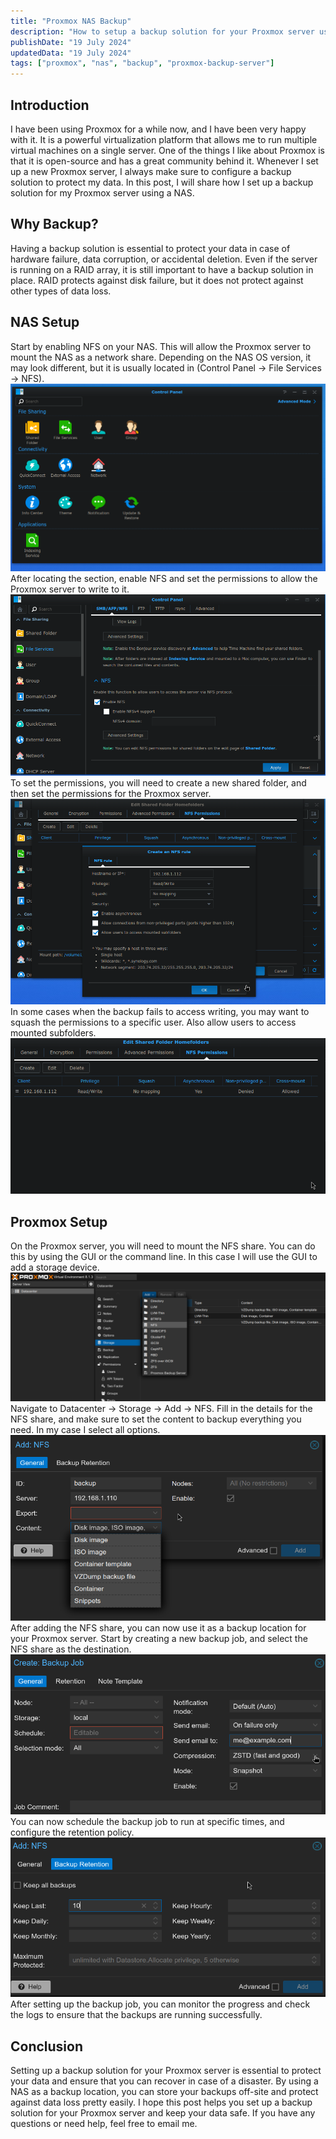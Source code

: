 ```yaml
---
title: "Proxmox NAS Backup"
description: "How to setup a backup solution for your Proxmox server using a NAS"
publishDate: "19 July 2024"
updatedData: "19 July 2024"
tags: ["proxmox", "nas", "backup", "proxmox-backup-server"]
---
```


## Introduction
I have been using Proxmox for a while now, and I have been very happy with it.
It is a powerful virtualization platform that allows me to run multiple virtual machines on a single server. One of the things I like about Proxmox is that it is open-source and has a great community behind it.
Whenever I set up a new Proxmox server, I always make sure to configure a backup solution to protect my data. In this post, I will share how I set up a backup solution for my Proxmox server using a NAS.

## Why Backup?
Having a backup solution is essential to protect your data in case of hardware failure, data corruption, or accidental deletion.
Even if the server is running on a RAID array, it is still important to have a backup solution in place. RAID protects against disk failure, but it does not protect against other types of data loss.

## NAS Setup
Start by enabling NFS on your NAS. This will allow the Proxmox server to mount the NAS as a network share.
Depending on the NAS OS version, it may look different, but it is usually located in (Control Panel -> File Services -> NFS).
![Synology NFS](./1.png)
After locating the section, enable NFS and set the permissions to allow the Proxmox server to write to it.
![Synology NFS Enable](./2.png)
To set the permissions, you will need to create a new shared folder, and then set the permissions for the Proxmox server.
![Synology NFS Permissions](./3.png)
In some cases when the backup fails to access writing, you may want to squash the permissions to a specific user.
Also allow users to access mounted subfolders.
![Synology NFS Permission defined](./4.png)

## Proxmox Setup
On the Proxmox server, you will need to mount the NFS share. You can do this by using the GUI or the command line.
In this case I will use the GUI to add a storage device.
![Proxmox NFS](./5.png)
Navigate to Datacenter -> Storage -> Add -> NFS.
Fill in the details for the NFS share, and make sure to set the content to backup everything you need. In my case I select all options.
![Proxmox NFS Add](./6.png)
After adding the NFS share, you can now use it as a backup location for your Proxmox server.
Start by creating a new backup job, and select the NFS share as the destination.
![Proxmox Backup](./7.png)
You can now schedule the backup job to run at specific times, and configure the retention policy.
![Proxmox Backup Schedule](./8.png)
After setting up the backup job, you can monitor the progress and check the logs to ensure that the backups are running successfully.

## Conclusion
Setting up a backup solution for your Proxmox server is essential to protect your data and ensure that you can recover in case of a disaster.
By using a NAS as a backup location, you can store your backups off-site and protect against data loss pretty easily.
I hope this post helps you set up a backup solution for your Proxmox server and keep your data safe. If you have any questions or need help, feel free to email me.
